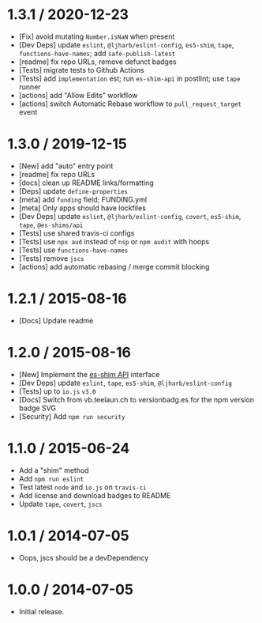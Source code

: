 1.3.1 / 2020-12-23
=================
  * [Fix] avoid mutating `Number.isNaN` when present
  * [Dev Deps] update `eslint`, `@ljharb/eslint-config`, `es5-shim`, `tape`, `functions-have-names`; add `safe-publish-latest`
  * [readme] fix repo URLs, remove defunct badges
  * [Tests] migrate tests to Github Actions
  * [Tests] add `implementation` est; run `es-shim-api` in postlint; use `tape` runner
  * [actions] add "Allow Edits" workflow
  * [actions] switch Automatic Rebase workflow to `pull_request_target` event

1.3.0 / 2019-12-15
=================
  * [New] add "auto" entry point
  * [readme] fix repo URLs
  * [docs] clean up README links/formatting
  * [Deps] update `define-properties`
  * [meta] add `funding` field; FUNDING.yml
  * [meta] Only apps should have lockfiles
  * [Dev Deps] update `eslint`, `@ljharb/eslint-config`, `covert`, `es5-shim`, `tape`, `@es-shims/api`
  * [Tests] use shared travis-ci configs
  * [Tests] use `npx aud` instead of `nsp` or `npm audit` with hoops
  * [Tests] use `functions-have-names`
  * [Tests] remove `jscs`
  * [actions] add automatic rebasing / merge commit blocking

1.2.1 / 2015-08-16
=================
  * [Docs] Update readme

1.2.0 / 2015-08-16
=================
  * [New] Implement the [es-shim API](es-shims/api) interface
  * [Dev Deps] update `eslint`, `tape`, `es5-shim`, `@ljharb/eslint-config`
  * [Tests] up to `io.js` `v3.0`
  * [Docs] Switch from vb.teelaun.ch to versionbadg.es for the npm version badge SVG
  * [Security] Add `npm run security`

1.1.0 / 2015-06-24
=================
  * Add a "shim" method
  * Add `npm run eslint`
  * Test latest `node` and `io.js` on `travis-ci`
  * Add license and download badges to README
  * Update `tape`, `covert`, `jscs`

1.0.1 / 2014-07-05
=================
  * Oops, jscs should be a devDependency

1.0.0 / 2014-07-05
=================
  * Initial release.
